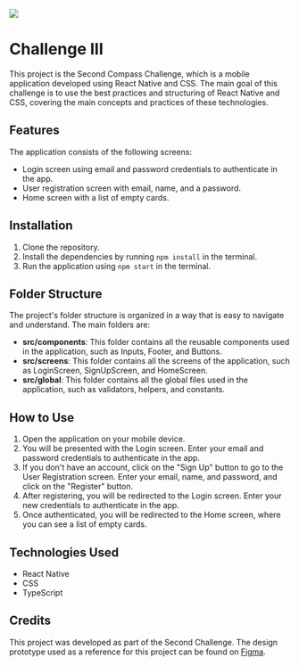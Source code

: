 ![](https://github.com/joelington321/compass-react-native-challenge-app/assets/69323457/4b480ebf-d0cb-4d61-9e76-9ea0d7eac6af)
# Challenge III

This project is the Second Compass Challenge, which is a mobile application developed using React Native and CSS. The main goal of this challenge is to use the best practices and structuring of React Native and CSS, covering the main concepts and practices of these technologies.

## Features

The application consists of the following screens:

- Login screen using email and password credentials to authenticate in the app.
- User registration screen with email, name, and a password.
- Home screen with a list of empty cards.

## Installation

1. Clone the repository.
2. Install the dependencies by running `npm install` in the terminal.
3. Run the application using `npm start` in the terminal.

## Folder Structure

The project's folder structure is organized in a way that is easy to navigate and understand. The main folders are:

- **src/components**: This folder contains all the reusable components used in the application, such as Inputs, Footer, and Buttons.
- **src/screens**: This folder contains all the screens of the application, such as LoginScreen, SignUpScreen, and HomeScreen.
- **src/global**: This folder contains all the global files used in the application, such as validators, helpers, and constants.

## How to Use

1. Open the application on your mobile device.
2. You will be presented with the Login screen. Enter your email and password credentials to authenticate in the app.
3. If you don't have an account, click on the "Sign Up" button to go to the User Registration screen. Enter your email, name, and password, and click on the "Register" button.
4. After registering, you will be redirected to the Login screen. Enter your new credentials to authenticate in the app.
5. Once authenticated, you will be redirected to the Home screen, where you can see a list of empty cards.

## Technologies Used

- React Native
- CSS
- TypeScript

## Credits

This project was developed as part of the Second Challenge. The design prototype used as a reference for this project can be found on [Figma](https://www.figma.com/file/9VfFd73WIMmIRAUeRvqxEN/Desafio---PB?t=Y8vJcUhE5VewN5zk-0).
